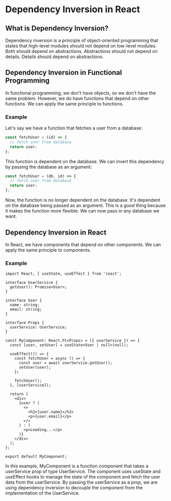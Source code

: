 # Dependency Inversion in React

## What is Dependency Inversion?

Dependency inversion is a principle of object-oriented programming that states that high-level modules should not depend on low-level modules. Both should depend on abstractions. Abstractions should not depend on details. Details should depend on abstractions.

## Dependency Inversion in Functional Programming

In functional programming, we don't have objects, so we don't have the same problem. However, we do have functions that depend on other functions. We can apply the same principle to functions.

### Example

Let's say we have a function that fetches a user from a database:

```js
const fetchUser = (id) => {
  // fetch user from database
  return user;
};
```

This function is dependent on the database. We can invert this dependency by passing the database as an argument:

```js
const fetchUser = (db, id) => {
  // fetch user from database
  return user;
};
```

Now, the function is no longer dependent on the database. It's dependent on the database being passed as an argument. This is a good thing because it makes the function more flexible. We can now pass in any database we want.

## Dependency Inversion in React

In React, we have components that depend on other components. We can apply the same principle to components.

### Example

```tsx
import React, { useState, useEffect } from 'react';

interface UserService {
  getUser(): Promise<User>;
}

interface User {
  name: string;
  email: string;
}

interface Props {
  userService: UserService;
}

const MyComponent: React.FC<Props> = ({ userService }) => {
  const [user, setUser] = useState<User | null>(null);

  useEffect(() => {
    const fetchUser = async () => {
      const user = await userService.getUser();
      setUser(user);
    };

    fetchUser();
  }, [userService]);

  return (
    <div>
      {user ? (
        <>
          <h2>{user.name}</h2>
          <p>{user.email}</p>
        </>
      ) : (
        <p>Loading...</p>
      )}
    </div>
  );
};

export default MyComponent;
```

In this example, MyComponent is a function component that takes a userService prop of type UserService. The component uses useState and useEffect hooks to manage the state of the component and fetch the user data from the userService. By passing the userService as a prop, we are using dependency inversion to decouple the component from the implementation of the UserService.